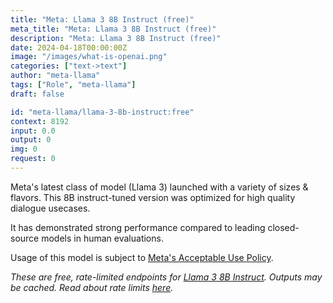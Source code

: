 ```yaml
---
title: "Meta: Llama 3 8B Instruct (free)"
meta_title: "Meta: Llama 3 8B Instruct (free)"
description: "Meta: Llama 3 8B Instruct (free)"
date: 2024-04-18T00:00:00Z
image: "/images/what-is-openai.png"
categories: ["text->text"]
author: "meta-llama"
tags: ["Role", "meta-llama"]
draft: false

id: "meta-llama/llama-3-8b-instruct:free"
context: 8192
input: 0.0
output: 0
img: 0
request: 0
---
```


Meta's latest class of model (Llama 3) launched with a variety of sizes & flavors. This 8B instruct-tuned version was optimized for high quality dialogue usecases.

It has demonstrated strong performance compared to leading closed-source models in human evaluations.

Usage of this model is subject to [Meta's Acceptable Use Policy](https://www.llama.com/llama3/use-policy/).

_These are free, rate-limited endpoints for [Llama 3 8B Instruct](/meta-llama/llama-3-8b-instruct). Outputs may be cached. Read about rate limits [here](/docs/limits)._

